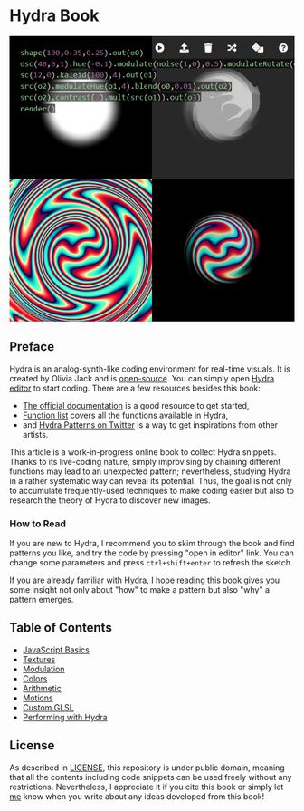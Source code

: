 Hydra Book
========

![cover](images/cover.png)

Preface
--------

Hydra is an analog-synth-like coding environment for real-time visuals. It is created by Olivia Jack and is [open-source](https://github.com/ojack/hydra). You can simply open [Hydra editor](https://hydra.ojack.xyz) to start coding. There are a few resources besides this book:

* [The official documentation](https://github.com/ojack/hydra#Getting-Started) is a good resource to get started,
* [Function list](https://github.com/ojack/hydra/blob/master/docs/funcs.md) covers all the functions available in Hydra,
* and [Hydra Patterns on Twitter](https://twitter.com/hydra_patterns) is a way to get inspirations from other artists.

This article is a work-in-progress online book to collect Hydra snippets. Thanks to its live-coding nature, simply improvising by chaining different functions may lead to an unexpected pattern; nevertheless, studying Hydra in a rather systematic way can reveal its potential. Thus, the goal is not only to accumulate frequently-used techniques to make coding easier but also to research the theory of Hydra to discover new images.

### How to Read

If you are new to Hydra, I recommend you to skim through the book and find patterns you like, and try the code by pressing "open in editor" link. You can change some parameters and press `ctrl+shift+enter` to refresh the sketch.

If you are already familiar with Hydra, I hope reading this book gives you some insight not only about "how" to make a pattern but also "why" a pattern emerges.


Table of Contents
--------

* [JavaScript Basics](javascript#javascript)
* [Textures](textures#textures)
* [Modulation](modulation#modulation)
* [Colors](colors#colors)
* [Arithmetic](arithmetic#arithmetic)
* [Motions](motions#motions)
* [Custom GLSL](glsl#custom-glsl)
* [Performing with Hydra](performing#performing)


License
--------

As described in [LICENSE](https://github.com/micuat/hydra-book/blob/master/LICENSE), this repository is under public domain, meaning that all the contents including code snippets can be used freely without any restrictions. Nevertheless, I appreciate it if you cite this book or simply let [me](https://naotohieda.com) know when you write about any ideas developed from this book!
